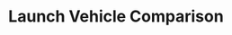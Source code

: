 ---
title: Launch Vehicle Comparison
header: Launch Vehicle Comparison
description: A comparison of some of the more prominent launch vehicles in use/in development
permalink: /launch-vehicle-comparison/
layout: post
---